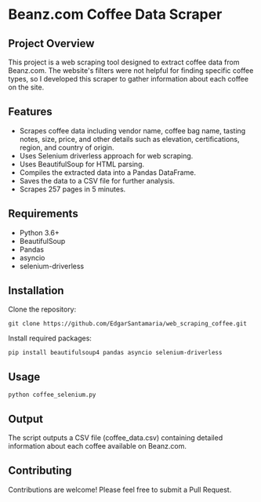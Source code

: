 # Beanz.com Coffee Data Scraper
## Project Overview
This project is a web scraping tool designed to extract coffee data from Beanz.com. The website's filters were not helpful for finding specific coffee types, so I developed this scraper to gather information about each coffee on the site.

## Features
 - Scrapes coffee data including vendor name, coffee bag name, tasting notes, size, price, and other details such as elevation, certifications, region, and country of origin.
 - Uses Selenium driverless approach for web scraping.
 - Uses BeautifulSoup for HTML parsing.
 - Compiles the extracted data into a Pandas DataFrame.
 - Saves the data to a CSV file for further analysis.
 - Scrapes 257 pages in 5 minutes.

## Requirements
- Python 3.6+
- BeautifulSoup
- Pandas
- asyncio
- selenium-driverless

## Installation
Clone the repository:
```
git clone https://github.com/EdgarSantamaria/web_scraping_coffee.git
```

Install required packages:
```
pip install beautifulsoup4 pandas asyncio selenium-driverless
```
## Usage
```
python coffee_selenium.py
```
## Output
The script outputs a CSV file (coffee_data.csv) containing detailed information about each coffee available on Beanz.com.

## Contributing
Contributions are welcome! Please feel free to submit a Pull Request.


